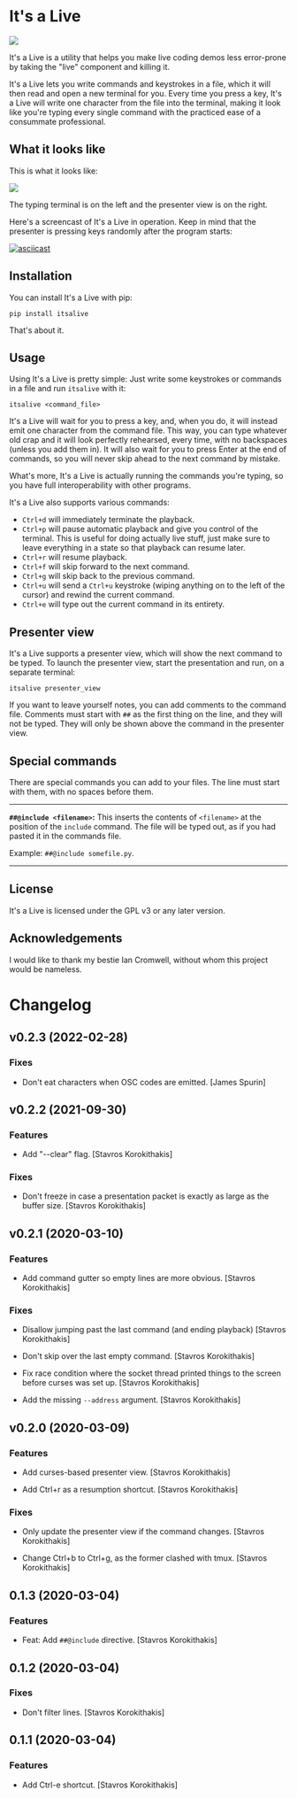 It's a Live
===========

![](misc/logo.png)

It's a Live is a utility that helps you make live coding demos less error-prone by taking the "live" component and
killing it.

It's a Live lets you write commands and keystrokes in a file, which it will then read and open a new terminal for you.
Every time you press a key, It's a Live will write one character from the file into the terminal, making it look like
you're typing every single command with the practiced ease of a consummate professional.


What it looks like
------------------

This is what it looks like:

![](misc/screenshot.png)

The typing terminal is on the left and the presenter view is on the right.

Here's a screencast of It's a Live in operation. Keep in mind that the presenter is pressing keys randomly after the
program starts:

[![asciicast](https://asciinema.org/a/308560.svg)](https://asciinema.org/a/308560)


Installation
------------

You can install It's a Live with pip:

```
pip install itsalive
```

That's about it.


Usage
-----

Using It's a Live is pretty simple:
Just write some keystrokes or commands in a file and run `itsalive` with it:

```
itsalive <command_file>
```

It's a Live will wait for you to press a key, and, when you do, it will instead emit one character from the command
file. This way, you can type whatever old crap and it will look perfectly rehearsed, every time, with no backspaces
(unless you add them in).  It will also wait for you to press Enter at the end of commands, so you will never skip
ahead to the next command by mistake.

What's more, It's a Live is actually running the commands you're typing, so you have full interoperability with other
programs.

It's a Live also supports various commands:

* `Ctrl+d` will immediately terminate the playback.
* `Ctrl+p` will pause automatic playback and give you control of the terminal. This is useful for doing actually live
  stuff, just make sure to leave everything in a state so that playback can resume later.
* `Ctrl+r` will resume playback.
* `Ctrl+f` will skip forward to the next command.
* `Ctrl+g` will skip back to the previous command.
* `Ctrl+u` will send a `Ctrl+u` keystroke (wiping anything on to the left of the cursor) and rewind the current command.
* `Ctrl+e` will type out the current command in its entirety.


Presenter view
--------------

It's a Live supports a presenter view, which will show the next command to be typed. To launch the presenter view, start
the presentation and run, on a separate terminal:

```
itsalive presenter_view
```

If you want to leave yourself notes, you can add comments to the command file. Comments must start with `##` as the
first thing on the line, and they will not be typed. They will only be shown above the command in the presenter view.


Special commands
----------------

There are special commands you can add to your files. The line must start with them, with no spaces before them.

---

**`##@include <filename>`:** This inserts the contents of `<filename>` at the position of the `include` command. The
file will be typed out, as if you had pasted it in the commands file.

Example: `##@include somefile.py`.

---


License
-------

It's a Live is licensed under the GPL v3 or any later version.


Acknowledgements
---------------

I would like to thank my bestie Ian Cromwell, without whom this project would be nameless.

# Changelog


## v0.2.3 (2022-02-28)

### Fixes

* Don't eat characters when OSC codes are emitted. [James Spurin]


## v0.2.2 (2021-09-30)

### Features

* Add "--clear" flag. [Stavros Korokithakis]

### Fixes

* Don't freeze in case a presentation packet is exactly as large as the buffer size. [Stavros Korokithakis]


## v0.2.1 (2020-03-10)

### Features

* Add command gutter so empty lines are more obvious. [Stavros Korokithakis]

### Fixes

* Disallow jumping past the last command (and ending playback) [Stavros Korokithakis]

* Don't skip over the last empty command. [Stavros Korokithakis]

* Fix race condition where the socket thread printed things to the screen before curses was set up. [Stavros Korokithakis]

* Add the missing `--address` argument. [Stavros Korokithakis]


## v0.2.0 (2020-03-09)

### Features

* Add curses-based presenter view. [Stavros Korokithakis]

* Add Ctrl+r as a resumption shortcut. [Stavros Korokithakis]

### Fixes

* Only update the presenter view if the command changes. [Stavros Korokithakis]

* Change Ctrl+b to Ctrl+g, as the former clashed with tmux. [Stavros Korokithakis]


## 0.1.3 (2020-03-04)

### Features

* Feat: Add `##@include` directive. [Stavros Korokithakis]


## 0.1.2 (2020-03-04)

### Fixes

* Don't filter lines. [Stavros Korokithakis]


## 0.1.1 (2020-03-04)

### Features

* Add Ctrl-e shortcut. [Stavros Korokithakis]


